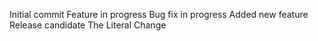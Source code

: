 Initial commit
Feature in progress
Bug fix in progress
Added new feature
Release candidate
The Literal Change
